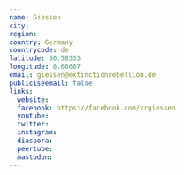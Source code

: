 ```yaml
---
name: Giessen
city:
region:
country: Germany
countrycode: de
latitude: 50.58333
longitude: 8.66667
email: giessen@extinctionrebellion.de
publiciseemail: false
links:
  website:
  facebook: https://facebook.com/xrgiessen
  youtube:
  twitter:
  instagram:
  diaspora:
  peertube:
  mastodon:
---
```

